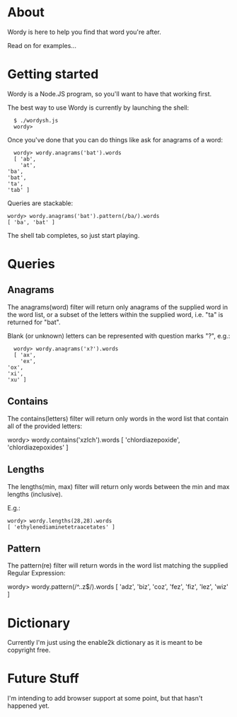 # About

Wordy is here to help you find that word you're after.

Read on for examples...

# Getting started

Wordy is a Node.JS program, so you'll want to have that working first.

The best way to use Wordy is currently by launching the shell:

      $ ./wordysh.js 
      wordy> 

Once you've done that you can do things like ask for anagrams of a word:

      wordy> wordy.anagrams('bat').words
      [ 'ab',
        'at',
	'ba',
	'bat',
	'ta',
	'tab' ]

Queries are stackable:

	wordy> wordy.anagrams('bat').pattern(/ba/).words
	[ 'ba', 'bat' ]

The shell tab completes, so just start playing.

# Queries

## Anagrams

The anagrams(word) filter will return only anagrams of the supplied word in the word list, or a subset of the letters within the supplied word, i.e. "ta" is returned for "bat".

Blank (or unknown) letters can be represented with question marks "?", e.g.:

      wordy> wordy.anagrams('x?').words
      [ 'ax',
        'ex',
	'ox',
	'xi',	
	'xu' ]

## Contains

The contains(letters) filter will return only words in the word list that contain all of the provided letters:

   wordy> wordy.contains('xzlch').words
   [ 'chlordiazepoxide', 'chlordiazepoxides' ]

## Lengths

The lengths(min, max) filter will return only words between the min and max lengths (inclusive).

E.g.:

	wordy> wordy.lengths(28,28).words
	[ 'ethylenediaminetetraacetates' ]

## Pattern

The pattern(re) filter will return words in the word list matching the supplied Regular Expression:

   wordy> wordy.pattern(/^..z$/).words
   [ 'adz',
     'biz',
     'coz',
     'fez',
     'fiz',
     'lez',
     'wiz' ]

# Dictionary

Currently I'm just using the enable2k dictionary as it is meant to be copyright free.

# Future Stuff

I'm intending to add browser support at some point, but that hasn't happened yet.